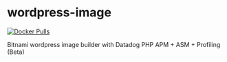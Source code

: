 
# wordpress-image
[![Docker Pulls](https://img.shields.io/docker/pulls/charlessortlist/wordpress-image?style=flat-square)](https://hub.docker.com/repository/docker/charlessortlist/wordpress-image)

Bitnami wordpress image builder with Datadog PHP APM + ASM + Profiling (Beta)
